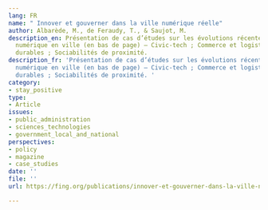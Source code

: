 ```yaml
---
lang: FR
name: " Innover et gouverner dans la ville numérique réelle"
author: Albarède, M., de Feraudy, T., & Saujot, M.
description_en: Présentation de cas d’études sur les évolutions récentes liées au
  numérique en ville (en bas de page) – Civic-tech ; Commerce et logistique ; mobilités
  durables ; Sociabilités de proximité.
description_fr: 'Présentation de cas d’études sur les évolutions récentes liées au
  numérique en ville (en bas de page) – Civic-tech ; Commerce et logistique ; mobilités
  durables ; Sociabilités de proximité. '
category:
- stay_positive
type:
- Article
issues:
- public_administration
- sciences_technologies
- government_local_and_national
perspectives:
- policy
- magazine
- case_studies
date: ''
file: ''
url: https://fing.org/publications/innover-et-gouverner-dans-la-ville-numerique-reelle.html

---
```

